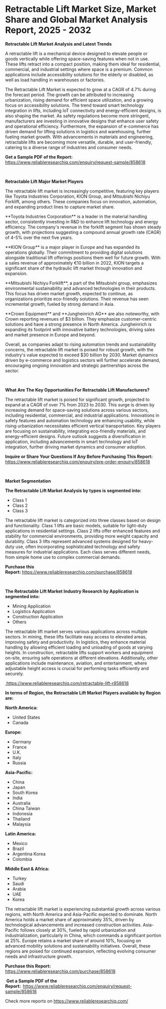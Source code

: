 <p><h1>Retractable Lift Market Size, Market Share and Global Market Analysis Report, 2025 - 2032</h1></p><p><strong>Retractable Lift Market Analysis and Latest Trends</strong></p>
<p><p>A retractable lift is a mechanical device designed to elevate people or goods vertically while offering space-saving features when not in use. These lifts retract into a compact position, making them ideal for residential, commercial, and industrial settings where space is a premium. Common applications include accessibility solutions for the elderly or disabled, as well as load handling in warehouses or factories.</p><p>The Retractable Lift Market is expected to grow at a CAGR of 4.7% during the forecast period. The growth can be attributed to increasing urbanization, rising demand for efficient space utilization, and a growing focus on accessibility solutions. The trend toward smart technology integration in lifts, including IoT connectivity and energy-efficient designs, is also shaping the market. As safety regulations become more stringent, manufacturers are investing in innovative designs that enhance user safety and operational efficiency. Furthermore, the expansion of e-commerce has driven demand for lifting solutions in logistics and warehousing, further fueling market growth. With advancements in materials and engineering, retractable lifts are becoming more versatile, durable, and user-friendly, catering to a diverse range of industries and consumer needs.</p></p>
<p><strong>Get a Sample PDF of the Report:&nbsp;</strong> <a href="https://www.reliableresearchiq.com/enquiry/request-sample/858618?utm_campaign=2886&utm_medium=2&utm_source=Github&utm_content=ia&utm_term=08042025&utm_id=retractable-lift">https://www.reliableresearchiq.com/enquiry/request-sample/858618</a></p>
<p>&nbsp;</p>
<p><strong>Retractable Lift Major Market Players</strong></p>
<p><p>The retractable lift market is increasingly competitive, featuring key players like Toyota Industries Corporation, KION Group, and Mitsubishi Nichiyu Forklift, among others. These companies focus on innovation, automation, and expanding product lines to capture market share.</p><p>**Toyota Industries Corporation** is a leader in the material handling sector, consistently investing in R&D to enhance lift technology and energy efficiency. The company's revenue in the forklift segment has shown steady growth, with projections suggesting a compound annual growth rate (CAGR) of 4-5% over the next five years.</p><p>**KION Group** is a major player in Europe and has expanded its operations globally. Their commitment to providing digital solutions alongside traditional lift offerings positions them well for future growth. With a sales revenue of approximately €10 billion in 2022, KION targets a significant share of the hydraulic lift market through innovation and expansion.</p><p>**Mitsubishi Nichiyu Forklift**, a part of the Mitsubishi group, emphasizes environmental sustainability and advanced technologies in their products. This focus has driven market growth, expected to continue, as organizations prioritize eco-friendly solutions. Their revenue has seen incremental growth, fueled by strong demand in Asia.</p><p>**Crown Equipment** and **Jungheinrich AG** are also noteworthy, with Crown reporting revenues of $3 billion. They emphasize customer-centric solutions and have a strong presence in North America. Jungheinrich is expanding its footprint with innovative battery technologies, driving sales and market presence in Europe and beyond.</p><p>Overall, as companies adapt to rising automation trends and sustainability concerns, the retractable lift market is poised for robust growth, with the industry's value expected to exceed $30 billion by 2030. Market dynamics driven by e-commerce and logistics sectors will further accelerate demand, encouraging ongoing innovation and strategic partnerships across the sector.</p></p>
<p>&nbsp;</p>
<p><strong>What Are The Key Opportunities For Retractable Lift Manufacturers?</strong></p>
<p><p>The retractable lift market is poised for significant growth, projected to expand at a CAGR of over 7% from 2023 to 2030. This surge is driven by increasing demand for space-saving solutions across various sectors, including residential, commercial, and industrial applications. Innovations in safety features and automation technology are enhancing usability, while rising urbanization necessitates efficient vertical transportation. Key players are focusing on sustainability, integrating eco-friendly materials, and energy-efficient designs. Future outlook suggests a diversification in application, including advancements in smart technology and IoT integration, further driving market dynamics and consumer adoption.</p></p>
<p><strong>Inquire or Share Your Questions If Any Before Purchasing This Report:</strong> <a href="https://www.reliableresearchiq.com/enquiry/pre-order-enquiry/858618?utm_campaign=2886&utm_medium=2&utm_source=Github&utm_content=ia&utm_term=08042025&utm_id=retractable-lift">https://www.reliableresearchiq.com/enquiry/pre-order-enquiry/858618</a></p>
<p>&nbsp;</p>
<p><strong>Market Segmentation</strong></p>
<p><strong>The Retractable Lift Market Analysis by types is segmented into:</strong></p>
<p><ul><li>Class 1</li><li>Class 2</li><li>Class 3</li></ul></p>
<p><p>The retractable lift market is categorized into three classes based on design and functionality. Class 1 lifts are basic models, suitable for light-duty applications in residential settings. Class 2 lifts offer enhanced features and stability for commercial environments, providing more weight capacity and durability. Class 3 lifts represent advanced systems designed for heavy-duty use, often incorporating sophisticated technology and safety measures for industrial applications. Each class serves different needs, from simple home use to complex commercial demands.</p></p>
<p><strong>Purchase this Report:&nbsp;</strong><a href="https://www.reliableresearchiq.com/purchase/858618?utm_campaign=2886&utm_medium=2&utm_source=Github&utm_content=ia&utm_term=08042025&utm_id=retractable-lift">https://www.reliableresearchiq.com/purchase/858618</a></p>
<p>&nbsp;</p>
<p><strong>The Retractable Lift Market Industry Research by Application is segmented into:</strong></p>
<p><ul><li>Mining Application</li><li>Logistics Application</li><li>Construction Application</li><li>Others</li></ul></p>
<p><p>The retractable lift market serves various applications across multiple sectors. In mining, these lifts facilitate easy access to elevated areas, improving safety and productivity. In logistics, they enhance material handling by allowing efficient loading and unloading of goods at varying heights. In construction, retractable lifts support workers and equipment on-site, ensuring safe operations at different elevations. Additionally, other applications include maintenance, aviation, and entertainment, where adjustable height access is crucial for performing tasks efficiently and securely.</p></p>
<p><a href="https://www.reliableresearchiq.com/retractable-lift-r858618?utm_campaign=2886&utm_medium=2&utm_source=Github&utm_content=ia&utm_term=08042025&utm_id=retractable-lift">&nbsp;https://www.reliableresearchiq.com/retractable-lift-r858618</a></p>
<p><strong>In terms of Region, the Retractable Lift Market Players available by Region are:</strong></p>
<p>
    <p> <strong> North America: </strong>
        <ul>
            <li>United States</li>
            <li>Canada</li>
        </ul>
        </p> 
    <p> <strong> Europe: </strong>
        <ul>
            <li>Germany</li>
            <li>France</li>
            <li>U.K.</li>
            <li>Italy</li>
            <li>Russia</li>
        </ul>
        </p> 
    <p> <strong> Asia-Pacific: </strong>
        <ul>
            <li>China</li>
            <li>Japan</li>
            <li>South Korea</li>
            <li>India</li>
            <li>Australia</li>
            <li>China Taiwan</li>
            <li>Indonesia</li>
            <li>Thailand</li>
            <li>Malaysia</li>
        </ul>
        </p> 
    <p> <strong> Latin America: </strong>
        <ul>
            <li>Mexico</li>
            <li>Brazil</li>
            <li>Argentina Korea</li>
            <li>Colombia</li>
        </ul>
        </p> 
    <p> <strong> Middle East & Africa: </strong>
        <ul>
            <li>Turkey</li>
            <li>Saudi</li>
            <li>Arabia</li>
            <li>UAE</li>
            <li>Korea</li>
        </ul>
    </p>
    </p>
<p><p>The retractable lift market is experiencing substantial growth across various regions, with North America and Asia-Pacific expected to dominate. North America holds a market share of approximately 35%, driven by technological advancements and increased construction activities. Asia-Pacific follows closely at 30%, fueled by rapid urbanization and industrialization, particularly in China, which commands a significant portion at 25%. Europe retains a market share of around 10%, focusing on advanced mobility solutions and sustainability initiatives. Overall, these regions are poised for continued expansion, reflecting evolving consumer needs and infrastructure growth.</p></p>
<p><strong>Purchase this Report: </strong><a href="https://www.reliableresearchiq.com/purchase/858618?utm_campaign=2886&utm_medium=2&utm_source=Github&utm_content=ia&utm_term=08042025&utm_id=retractable-lift">https://www.reliableresearchiq.com/purchase/858618</a></p>
<p>&nbsp;<strong>Get a Sample PDF of the Report:&nbsp;&nbsp;</strong><a href="https://www.reliableresearchiq.com/enquiry/request-sample/858618?utm_campaign=2886&utm_medium=2&utm_source=Github&utm_content=ia&utm_term=08042025&utm_id=retractable-lift">https://www.reliableresearchiq.com/enquiry/request-sample/858618</a></p>
<p><strong></strong></p>
<p>Check more reports on <a href="https://www.reliableresearchiq.com/?utm_campaign=2886&utm_medium=2&utm_source=Github&utm_content=ia&utm_term=08042025&utm_id=retractable-lift">https://www.reliableresearchiq.com/</a></p>